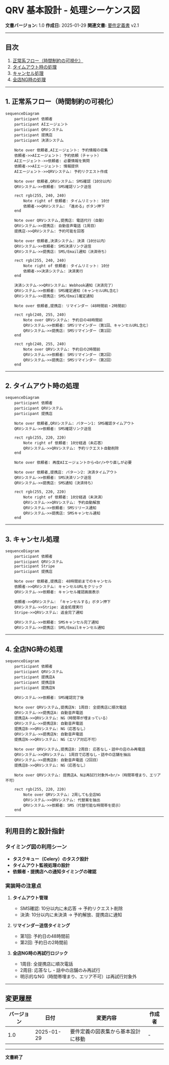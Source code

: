 # QRV 基本設計 - 処理シーケンス図

**文書バージョン:** 1.0
**作成日:** 2025-01-29
**関連文書:** [要件定義書](../02_requirement/1_definition/01_要件定義書.md) v2.1

---

## 目次

1. [正常系フロー（時間制約の可視化）](#1-正常系フロー時間制約の可視化)
2. [タイムアウト時の処理](#2-タイムアウト時の処理)
3. [キャンセル処理](#3-キャンセル処理)
4. [全店NG時の処理](#4-全店ng時の処理)

---

## 1. 正常系フロー（時間制約の可視化）

```mermaid
sequenceDiagram
    participant 依頼者
    participant AIエージェント
    participant QRVシステム
    participant 提携店
    participant 決済システム

    Note over 依頼者,AIエージェント: 予約情報の収集
    依頼者->>AIエージェント: 予約依頼（チャット）
    AIエージェント->>依頼者: 必要情報を質問
    依頼者->>AIエージェント: 情報提供
    AIエージェント->>QRVシステム: 予約リクエスト作成

    Note over 依頼者,QRVシステム: SMS確認（10分以内）
    QRVシステム->>依頼者: SMS確認リンク送信

    rect rgb(255, 240, 240)
        Note right of 依頼者: タイムリミット: 10分
        依頼者->>QRVシステム: 「進める」ボタン押下
    end

    Note over QRVシステム,提携店: 電話代行（自動）
    QRVシステム->>提携店: 自動音声電話（1周目）
    提携店->>QRVシステム: 予約可能を回答

    Note over 依頼者,決済システム: 決済（10分以内）
    QRVシステム->>依頼者: SMS決済リンク送信
    QRVシステム->>提携店: SMS/Email通知（決済待ち）

    rect rgb(255, 240, 240)
        Note right of 依頼者: タイムリミット: 10分
        依頼者->>決済システム: 決済実行
    end

    決済システム->>QRVシステム: Webhook通知（決済完了）
    QRVシステム->>依頼者: SMS確定通知（キャンセルURL含む）
    QRVシステム->>提携店: SMS/Email確定通知

    Note over 依頼者,提携店: リマインダー（48時間前・2時間前）

    rect rgb(240, 255, 240)
        Note over QRVシステム: 予約日の48時間前
        QRVシステム->>依頼者: SMSリマインダー（第1回、キャンセルURL含む）
        QRVシステム->>提携店: SMSリマインダー（第1回）
    end

    rect rgb(240, 255, 240)
        Note over QRVシステム: 予約日の2時間前
        QRVシステム->>依頼者: SMSリマインダー（第2回）
        QRVシステム->>提携店: SMSリマインダー（第2回）
    end
```

---

## 2. タイムアウト時の処理

```mermaid
sequenceDiagram
    participant 依頼者
    participant QRVシステム
    participant 提携店

    Note over 依頼者,QRVシステム: パターン1: SMS確認タイムアウト
    QRVシステム->>依頼者: SMS確認リンク送信

    rect rgb(255, 220, 220)
        Note right of 依頼者: 10分経過（未応答）
        QRVシステム->>QRVシステム: 予約リクエスト自動削除
    end

    Note over 依頼者: 再度AIエージェントから<br/>やり直しが必要

    Note over 依頼者,提携店: パターン2: 決済タイムアウト
    QRVシステム->>依頼者: SMS決済リンク送信
    QRVシステム->>提携店: SMS通知（決済待ち）

    rect rgb(255, 220, 220)
        Note right of 依頼者: 10分経過（未決済）
        QRVシステム->>QRVシステム: 予約自動解放
        QRVシステム->>依頼者: SMSリリース通知
        QRVシステム->>提携店: SMSキャンセル通知
    end
```

---

## 3. キャンセル処理

```mermaid
sequenceDiagram
    participant 依頼者
    participant QRVシステム
    participant Stripe
    participant 提携店

    Note over 依頼者,提携店: 48時間前までのキャンセル
    依頼者->>QRVシステム: キャンセルURLをクリック
    QRVシステム->>依頼者: キャンセル確認画面表示

    依頼者->>QRVシステム: 「キャンセルする」ボタン押下
    QRVシステム->>Stripe: 返金処理実行
    Stripe->>QRVシステム: 返金完了通知

    QRVシステム->>依頼者: SMSキャンセル完了通知
    QRVシステム->>提携店: SMS/Emailキャンセル通知
```

---

## 4. 全店NG時の処理

```mermaid
sequenceDiagram
    participant 依頼者
    participant QRVシステム
    participant 提携店A
    participant 提携店B
    participant 提携店N

    QRVシステム->>依頼者: SMS確認完了後

    Note over QRVシステム,提携店N: 1周目: 全提携店に順次電話
    QRVシステム->>提携店A: 自動音声電話
    提携店A->>QRVシステム: NG（時間帯が埋まっている）
    QRVシステム->>提携店B: 自動音声電話
    提携店B->>QRVシステム: NG（応答なし）
    QRVシステム->>提携店N: 自動音声電話
    提携店N->>QRVシステム: NG（エリア対応不可）

    Note over QRVシステム,提携店B: 2周目: 応答なし・話中の店のみ再電話
    QRVシステム->>QRVシステム: 1周目で応答なし・話中の店舗を抽出
    QRVシステム->>提携店B: 自動音声電話（2回目）
    提携店B->>QRVシステム: NG（応答なし）

    Note over QRVシステム: 提携店A、Nは再試行対象外<br/>（時間帯埋まり、エリア不可）

    rect rgb(255, 220, 220)
        Note over QRVシステム: 2周しても全店NG
        QRVシステム->>QRVシステム: 代替案を抽出
        QRVシステム->>依頼者: SMS（代替可能な時間帯を提示）
    end
```

---

## 利用目的と設計指針

### タイミング図の利用シーン
- **タスクキュー（Celery）のタスク設計**
- **タイムアウト監視処理の設計**
- **依頼者・提携店への通知タイミングの確認**

### 実装時の注意点
1. **タイムアウト管理**
   - SMS確認: 10分以内に未応答 → 予約リクエスト削除
   - 決済: 10分以内に未決済 → 予約解放、提携店に通知

2. **リマインダー送信タイミング**
   - 第1回: 予約日の48時間前
   - 第2回: 予約日の2時間前

3. **全店NG時の再試行ロジック**
   - 1周目: 全提携店に順次電話
   - 2周目: 応答なし・話中の店舗のみ再試行
   - 明示的なNG（時間帯埋まり、エリア不可）は再試行対象外

---

## 変更履歴

| バージョン | 日付 | 変更内容 | 作成者 |
|-----------|------|---------|--------|
| 1.0 | 2025-01-29 | 要件定義の図表集から基本設計に移動 | - |

---

**文書終了**
